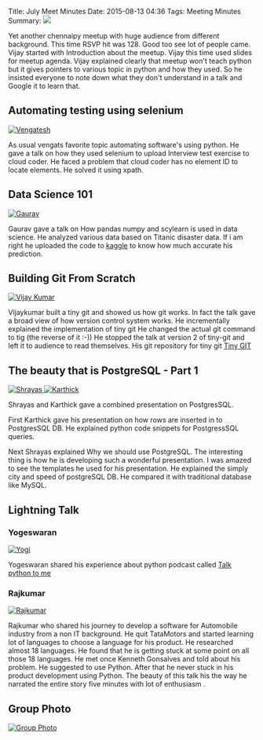 Title: July Meet Minutes
Date: 2015-08-13 04:36
Tags: Meeting Minutes
Summary: <img src="http://photos2.meetupstatic.com/photos/event/a/0/b/a/event_440201146.jpeg" />

Yet another chennaipy meetup with huge audience from different
background.  This time RSVP hit was 128. Good too see lot of people
came.  Vijay started with Introduction about the meetup. Vijay this
time used slides for meetup agenda.  Vijay explained clearly that
meetup won't teach python but it gives pointers to various topic in
python and how they used.  So he insisted everyone to note down what
they don't understand in a talk and Google it to learn that.

## Automating testing using selenium

<a
href="http://photos2.meetupstatic.com/photos/event/b/0/b/0/highres_440145232.jpeg">
<img
src="http://photos2.meetupstatic.com/photos/event/b/0/b/0/global_440145232.jpeg"
alt="Vengatesh" /></a>


As usual vengats favorite topic automating software's using python.
He gave a talk on how they used selenium to upload Interview test
exercise to cloud coder.  He faced a problem that cloud coder has no
element ID to locate elements. He solved it using xpath.

## Data Science 101

<a
href="http://photos3.meetupstatic.com/photos/event/b/0/d/6/highres_440145270.jpeg">
<img
src="http://photos2.meetupstatic.com/photos/event/b/0/d/6/global_440145270.jpeg"
alt="Gaurav" /></a>

Gaurav gave a talk on How pandas numpy and scylearn is used in data
science. He analyzed various data based on Titanic disaster data.  If
i am right he uploaded the code to [kaggle](http://www.kaggle.com) to
know how much accurate his prediction.

## Building Git From Scratch

<a
href="http://photos2.meetupstatic.com/photos/event/a/f/1/0/highres_440144816.jpeg">
<img
src="http://photos3.meetupstatic.com/photos/event/a/f/1/0/global_440144816.jpeg"
alt="Vijay Kumar" /></a>


Vijaykumar built a tiny git and showed us how git works.  In fact the
talk gave a broad view of how version control system works.  He
incrementally explained the implementation of tiny git He changed the
actual git command to tig (the reverse of it :-)) He stopped the talk
at version 2 of tiny-git and left it to audience to read themselves.
His git repository for tiny git [Tiny
GIT](https://github.com/bravegnu/tiny-git)

## The beauty that is PostgreSQL - Part 1

<a
href="http://photos2.meetupstatic.com/photos/event/a/e/e/d/highres_440144781.jpeg">
<img
src="http://photos3.meetupstatic.com/photos/event/a/e/e/d/global_440144781.jpeg"
alt="Shrayas" /> </a>
<a
href="http://photos1.meetupstatic.com/photos/event/a/e/f/6/highres_440144790.jpeg">
<img
src="http://photos4.meetupstatic.com/photos/event/a/e/f/6/global_440144790.jpeg"
alt="Karthick" /></a>

Shrayas and Karthick gave a combined presentation on PostgresSQL.

First Karthick gave his presentation on how rows are inserted in to
PostgresSQL DB. He explained python code snippets for PostgressSQL
queries.

Next Shrayas explained Why we should use PostgreSQL.  The interesting
thing is how he is developing such a wonderful presentation. I was
amazed to see the templates he used for his presentation.  He
explained the simply city and speed of postgreSQL DB.  He compared it
with traditional database like MySQL.

## Lightning Talk

### Yogeswaran

<a
href="http://photos1.meetupstatic.com/photos/event/a/e/e/0/highres_440144768.jpeg">
<img
src="http://photos2.meetupstatic.com/photos/event/a/e/e/0/global_440144768.jpeg"
alt="Yogi" /></a>

Yogeswaran shared his experience about python podcast called [Talk
python to me](http://talkpython.fm/)

### Rajkumar

<a
href="http://photos3.meetupstatic.com/photos/event/a/e/d/4/highres_440144756.jpeg">
<img
src="http://photos4.meetupstatic.com/photos/event/a/e/d/4/global_440144756.jpeg"
alt="Rajkumar" /></a>

Rajkumar who shared his journey to develop a software for Automobile
industry from a non IT background. He quit TataMotors and started
learning lot of languages to choose a language for his product. He
researched almost 18 languages. He found that he is getting stuck at
some point on all those 18 languages. He met once Kenneth Gonsalves
and told about his problem.  He suggested to use Python. After that he
never stuck in his product development using Python.  The beauty of
this talk his the way he narrated the entire story five minutes with
lot of enthusiasm .

## Group Photo

<a
href="http://photos2.meetupstatic.com/photos/event/b/0/b/0/highres_440201146.jpeg">
<img
src="http://photos2.meetupstatic.com/photos/event/a/0/b/a/600_440201146.jpeg"
alt="Group Photo"/> </a>
